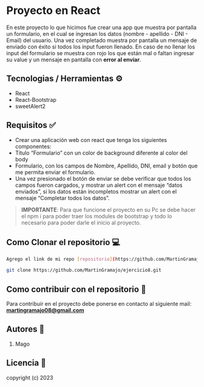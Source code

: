 # Proyecto en React

En este proyecto lo que hicimos fue crear una app que muestra por pantalla un formulario, en el cual se ingresan los datos (nombre - apellido - DNI - Email) del usuario. Una vez completado muestra por pantalla un mensaje de enviado con éxito si todos los input fueron llenado. En caso de no llenar los input del formulario se muestra con rojo los que están mal o faltan ingresar su value y un mensaje en pantalla con **error al enviar**.

## Tecnologias / Herramientas ⚙

- React
- React-Bootstrap
- sweetAlert2

## Requisitos ✅

- Crear una aplicación web con react que tenga los siguientes componentes:
- Título “Formulario” con un color de background diferente al color del body
- Formulario, con los campos de Nombre, Apellido, DNI, email y botón que me permita enviar el formulario.
- Una vez presionado el botón de enviar se debe verificar que todos los campos fueron cargados, y mostrar un alert con el mensaje “datos enviados”, si los datos están incompletos mostrar un alert con el mensaje “Completar todos los datos”.

> **IMPORTANTE**: Para que funcione el proyecto en su Pc se debe hacer el npm i para poder traer los modules de bootstrap y todo lo necesario para poder darle el inicio al proyecto.

## Como Clonar el repositorio 💻

```bash
Agrego el link de mi repo [repositorio](https://github.com/MartinGramajo/ejercicio8.git)

git clone https://github.com/MartinGramajo/ejercicio8.git
```

## Como contribuir con el repositorio 🤝

Para contribuir en el proyecto debe ponerse en contacto al siguiente mail: **martingramajo08@gmail.com**

## Autores 🤺

1. Mago

## Licencia 📃

copyright (c) 2023
